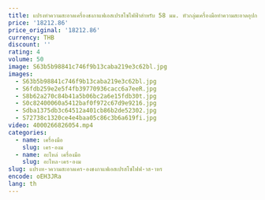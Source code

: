 ```yaml
---
title: แปรงทําความสะอาดเครื่องชงกาแฟเอสเปรสโซไฟฟ้าสําหรับ 58 มม. หัวกลุ่มเครื่องมือทําความสะอาดอุปกรณ์เสริม baristas
price: '18212.86'
price_original: '18212.86'
currency: THB
discount: ''
rating: 4
volume: 50
image: S63b5b98841c746f9b13caba219e3c62bl.jpg
images:
  - S63b5b98841c746f9b13caba219e3c62bl.jpg
  - S6fdb259e2e5f4fb39770936cacc6a7eeR.jpg
  - S8b62a270c84b41a5b06bc2a6e15fdb30t.jpg
  - S0c82400060a5412baf0f972c67d9e9216.jpg
  - Sdba1375db3c64512a401cb86b2de52302.jpg
  - S72738c1320ce4e4baa05c86c3b6a619fi.jpg
video: 4000266826054.mp4
categories:
  - name: เครื่องมือ
    slug: เคร-องม
  - name: อะไหล่ เครื่องมือ
    slug: อะไหล-เคร-องม
slug: แปรงท-าความสะอาดเคร-องชงกาแฟเอสเปรสโซไฟฟ-าส-าหร
encode: oEH3JRa
lang: th
---
```

  